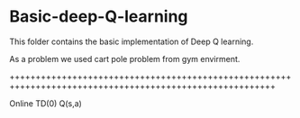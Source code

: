 # Basic-deep-Q-learning


This folder contains the basic implementation of Deep Q learning.


As a problem we used cart pole problem from gym envirment.

+++++++++++++++++++++++++++++++++++++++++++++++++++++++++++++++++++++++++++++++++++++++++++++++++++++++++

Online
TD(0)
Q(s,a)
